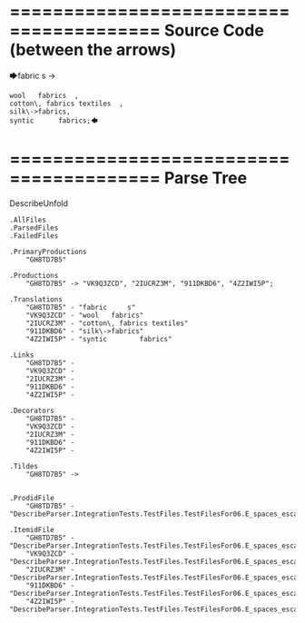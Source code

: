 ========================================
Source Code (between the arrows)
========================================

🡆fabric     s 	->

	wool   fabrics	,
	cotton\, fabrics textiles  ,
    silk\->fabrics,
    syntic 		fabrics;🡄

========================================
Parse Tree
========================================
DescribeUnfold

    .AllFiles
    .ParsedFiles
    .FailedFiles

    .PrimaryProductions
        "GH8TD7B5" 

    .Productions
        "GH8TD7B5" -> "VK9Q3ZCD", "2IUCRZ3M", "911DKBD6", "4Z2IWI5P";

    .Translations
        "GH8TD7B5" - "fabric     s"
        "VK9Q3ZCD" - "wool   fabrics"
        "2IUCRZ3M" - "cotton\, fabrics textiles"
        "911DKBD6" - "silk\->fabrics"
        "4Z2IWI5P" - "syntic 		fabrics"

    .Links
        "GH8TD7B5" - 
        "VK9Q3ZCD" - 
        "2IUCRZ3M" - 
        "911DKBD6" - 
        "4Z2IWI5P" - 

    .Decorators
        "GH8TD7B5" - 
        "VK9Q3ZCD" - 
        "2IUCRZ3M" - 
        "911DKBD6" - 
        "4Z2IWI5P" - 

    .Tildes
        "GH8TD7B5" -> 


    .ProdidFile
        "GH8TD7B5" - "DescribeParser.IntegrationTests.TestFiles.TestFilesFor06.E_spaces_escapes_N.ds"

    .ItemidFile
        "GH8TD7B5" - "DescribeParser.IntegrationTests.TestFiles.TestFilesFor06.E_spaces_escapes_N.ds"
        "VK9Q3ZCD" - "DescribeParser.IntegrationTests.TestFiles.TestFilesFor06.E_spaces_escapes_N.ds"
        "2IUCRZ3M" - "DescribeParser.IntegrationTests.TestFiles.TestFilesFor06.E_spaces_escapes_N.ds"
        "911DKBD6" - "DescribeParser.IntegrationTests.TestFiles.TestFilesFor06.E_spaces_escapes_N.ds"
        "4Z2IWI5P" - "DescribeParser.IntegrationTests.TestFiles.TestFilesFor06.E_spaces_escapes_N.ds"


